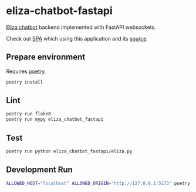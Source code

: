 # eliza-chatbot-fastapi

[Eliza chatbot](https://en.wikipedia.org/wiki/ELIZA) backend implemented
with FastAPI websockets.

Check out [SPA](https://super16.github.io/eliza-chatbot/) which using this application
and its [source](https://github.com/super16/eliza-chatbot).

## Prepare environment

Requires [poetry](https://python-poetry.org/).

```bash
poetry install
```

## Lint

```bash
poetry run flake8
poetry run mypy eliza_chatbot_fastapi
```

## Test

```bash
poetry run python eliza_chatbot_fastapi/eliza.py
```

## Development Run

```bash
ALLOWED_HOST="localhost" ALLOWED_ORIGIN="http://127.0.0.1:5173" poetry run uvicorn eliza_chatbot_fastapi.main:app --reload
```
